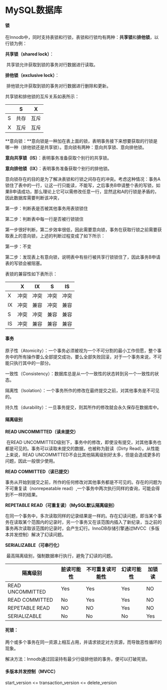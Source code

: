 # MySQL数据库

#### 锁

在Innodb中，同时支持表锁和行锁，表锁和行锁均有两种：**共享锁**和**排他锁**，以行锁为例：

**共享锁（shared lock）**：

​	共享锁允许获取到锁的事务对行数据进行读取。

**排他锁（exclusive lock）**：

​	排他锁允许获取到锁的事务对行数据进行删除和更新。

共享锁和排他锁的互斥关系如表所示：

|      | S    | X    |
| ---- | ---- | ---- |
| S    | 共存 | 互斥 |
| X    | 互斥 | 互斥 |

**意向锁：**意向锁是一种加在表上面的锁，表明事务接下来想要获取的行锁是哪一种（排他锁还是共享锁）。意向锁有两种：意向共享锁、意向排他锁。

​	**意向共享锁（IS）**：表明事务准备获取个别行的共享锁。

​	**意向排他锁（IX）**：表明事务准备获取个别行的排他锁。

意向锁存在的目的是为了解决表锁和行锁之间存在的冲突。考虑这种情况：事务A锁住了表中的一行，让这一行只能读，不能写，之后事务B申请整个表的写锁，如果B申请成功，那么理论上它可以需修改任意一行，显然这和A的行锁是矛盾的，因此数据库需要判断该冲突，

第一步：判断表是否被其他事务用表锁锁住

第二步：判断表中每一行是否被行锁锁住

第一步很好判断，第二步效率很低，因此需要意向锁，事务在获取行锁之前需要获取表上的意向锁，上述的判断过程变成了如下所示：

第一步：不变

第二步：发现表上有意向锁，说明表中有些行被共享行锁锁住了，因此事务B申请表的写锁会被阻塞。

表锁的兼容性如下表所示：

|      | X    | IX   | S    | IS   |
| ---- | ---- | ---- | ---- | ---- |
| X    | 冲突 | 冲突 | 冲突 | 冲突 |
| IX   | 冲突 | 兼容 | 冲突 | 兼容 |
| S    | 冲突 | 冲突 | 兼容 | 兼容 |
| IS   | 冲突 | 兼容 | 兼容 | 兼容 |



#### 事务

原子性（Atomicity）：一个事务必须被视为一个不可分割的最小工作但愿，整个事务中的所有操作要么全部提交成功，要么全部失败回滚，对于一个事务来说，不可能只执行其中的一部分。

一致性（Consistency）：数据库总是从一个一致性的状态转到另一个一致性的状态。

隔离性（Isolation）：一个事务所作的修改在最终提交之前，对其他事务是不可见的。

持久性（durability）：一旦事务提交，则其所作的修改就会永久保存在数据库中。



#### 隔离级别

**READ UNCOMMITTED（读未提交）**

​	在READ UNCOMMITTED级别下，事务中的修改，即使没有提交，对其他事务也都是可见的。事务可以读取未提交的数据，也被称为脏读（Dirty Read）。从性能上来说，READ UNCOMMITTED不会比其他隔离级别好太多，但是会造成更多的问题，因此一般很少使用。

**READ COMMITTED（读已提交）**

​	事务从开始到提交之前，所作的任何修改对其他事务都是不可见的。存在的问题为不可重复读（nonrepeatable read）,一个事务中两次执行同样的查询，可能会得到不一样的结果。

**REPETABLE READ（可重复读）（MySQL默认隔离级别）**

​	在同一个事务中，多次读取同样的记录结果是一样的。存在幻读问题，即当某个事务在读取某个范围内的记录时，另一个事务又在该范围内插入了新纪录，当之前的事务再次读取该范围的记录时，会产生幻行。InnoDB存储引擎通过MVCC（多版本并发控制）解决了幻读问题。

**SERIALIZABLE（可串行化）**

​	最高隔离级别，强制数据串行执行，避免了幻读的问题。

| 隔离级别         | 脏读可能性 | 不可重复读可能性 | 幻读可能性 | 加锁读 |
| ---------------- | ---------- | ---------------- | ---------- | ------ |
| READ UNCOMMITTED | Yes        | Yes              | Yes        | NO     |
| READ COMMITTED   | No         | Yes              | Yes        | NO     |
| REPETABLE READ   | NO         | NO               | Yes        | NO     |
| SERIALIZABLE     | No         | No               | No         | Yes    |

#### 死锁：

两个或多个事务在同一资源上相互占用，并请求锁定对方资源，而导致恶性循环的现象。

解决方法：Innodb通过回滚持有最少行级排他锁的事务，便可以打破死锁。

#### 多版本并发控制（MVCC）

start_version <= transaction_version <= delete_version


